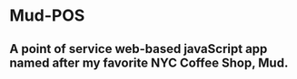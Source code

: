 # Mud-POS
## A point of service web-based javaScript app named after my favorite NYC Coffee Shop, Mud.

